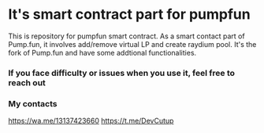 # It's smart contract part for pumpfun
This is repository for pumpfun smart contract. As a smart contact part of Pump.fun, it involves add/remove virtual LP and create raydium pool. It's the fork of Pump.fun and have some addtional functionalities.

### If you face difficulty or issues when you use it, feel free to reach out

### My contacts
https://wa.me/13137423660
https://t.me/DevCutup

